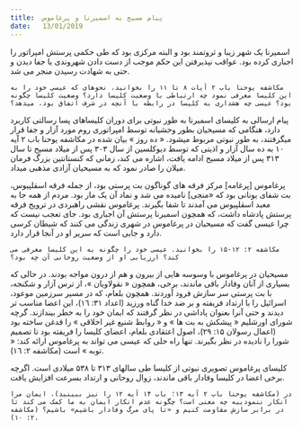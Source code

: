 ```yaml
---
title:  پیام مسیح به اسمیرنا و پرغاموس
date:   13/01/2019
---
```


اسمیرنا یک شهر زیبا و ثروتمند بود و البته مرکزی بود که طی حکمی پرستش امپراتور را اجباری کرده بود. عواقب نپذیرفتن این حکم موجب از دست دادن شهروندی یا جفا دیدن و حتی به شهادت رسیدن منجر می شد. 

`مکاشفه یوحنا باب ۲ آیات ۸ تا ۱۱ را بخوانید. نحوهای که عیسی خود را به این کلیسا معرفی نمود چه ارتباطی با وضعیت کلیسا دارد؟ وضعیت کلیسا چگونه بود؟ عیسی چه هشداری به کلیسا در رابطه با آنچه در شرف اتفاق بود، میدهد؟`

پیام ارسالی به کلیسای اسمیرنا به طور نبوتی برای دوران کلیساهای پسا رسالتی کاربرد دارد، هنگامی که مسیحیان بطور وحشیانه توسط امپراتوری روم مورد آزار و جفا قرار میگرفتند، به طور نبوتی مربوط میشود. « ده روز » بیان شده در مکاشفه یوحنا باب ۲ آیه ۱۰ به ده سال آزار و اذیتی که توسط دیوکلسین از سال ۳۰۳ پس از میلاد مسیح تا سال ۳۱۳ پس از میلاد مسیح ادامه یافت، اشاره می کند، زمانی که کنستانتین بزرگ فرمان میلان را صادر نمود که به مسیحیان آزادی مذهبی میداد.

پرغاموس [پرغامه] مرکز فرقه های گوناگون بت پرستی بود، از جمله فرقه اسقلپیوس، بت شفای یونانی بود که «منجی] نامیده می شد و نماد آن یک مار بود. مردم از همه جا به معبد اسقلپیوس می آمدند تا شفا بگیرند. پرغاموس نقشی راهبردی در ترویج فرقه پرستش پادشاه داشت، که همچون اسمیرنا پرستش آن اجباری بود. جای تعجب نیست که چرا عیسی گفت که مسیحیان در پرغاموس در شهری زندگی می کنند که شیطان کرسی دارد و جایی است که سریر او در آنجا قرار دارد.

`مکاشفه ۲: ١۲-١۵ را بخوانید. عیسی خود را چگونه به این کلیسا معرفی می کند؟ ارزیابی او از وضعیت روحانی آن چه بود؟`

مسیحیان در پرغاموس با وسوسه هایی از بیرون و هم از درون مواجه بودند. در حالی که بسیاری از آنان وفادار باقی ماندند، برخی، همچون « نقولاویان »، از ترس آزار و شکنجه، با بت پرستی سر سازش فرود آوردند. همچون بلعام، که در مسیر سرزمین موعود، اسرائیل را با ارتداد فریفته و بر ضد خدا گناه ورزید (اعداد ۳١: ١٦)، این اعضا مناسب تر دیدند و حتی آنرا بعنوان پاداشی در نظر گرفتند که ایمان خود را به خطر بیندازند.  گرچه شورای اورشلیم « پیشکش به بت ها » و « روابط شنیع غیر اخلاقی » را قدغن ساخته بود (اعمال رسولان ١۵: ۲۹)، اصول اعتقادی بلعام، اعضای کلیسا را فریفته بود تا تصمیم شورا را نادیده در نظر بگیرند. تنها راه حلی که عیسی می تواند به پرغاموس ارائه کند: « توبه » است (مکاشفه ۲: ١٦).

کلیسای پرغاموس تصویری نبوتی از کلیسا طی سالهای ۳١۳ تا ۵۳۸ میلادی است. اگرچه برخی اعضا در کلیسا وفادار باقی ماندند، زوال روحانی و ارتداد بسرعت افزایش یافت.

`در (مکاشفه یوحنا باب ۲ آیه ۱۳؛ باب ۱۴ آیه ۱۲ را نیز ببینید)، ایمان مرا انکار ننمودیبه چه معنی است؟ چگونه عدم انکار ایمان به ما کمک می کند تا در برابر سازش مقاومت کنیم و «تا پای مرگ وفادار باشیم» باشیم؟ (مکاشفه ۲: ١۰). `